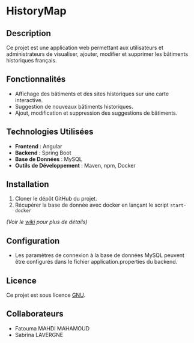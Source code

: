 # HistoryMap

## Description

Ce projet est une application web permettant aux utilisateurs et administrateurs de visualiser, ajouter, modifier et supprimer les bâtiments historiques français.

## Fonctionnalités

* Affichage des bâtiments et des sites historiques sur une carte interactive.
* Suggestion de nouveaux bâtiments historiques.
* Ajout, modification et suppression des suggestions de bâtiments.

## Technologies Utilisées
* **Frontend** : Angular
* **Backend** : Spring Boot
* **Base de Données** : MySQL
* **Outils de Développement** : Maven, npm, Docker

## Installation
1. Cloner le dépôt GitHub du projet.
2. Récupérer la base de donnée avec docker en lançant le script `start-docker`

_(Voir le [wiki](../../wiki) pour plus de détails)_

## Configuration
* Les paramètres de connexion à la base de données MySQL peuvent être configurés dans le fichier application.properties du backend.

## Licence
Ce projet est sous licence [GNU](./LICENSE).

## Collaborateurs
- Fatouma MAHDI MAHAMOUD
- Sabrina LAVERGNE
